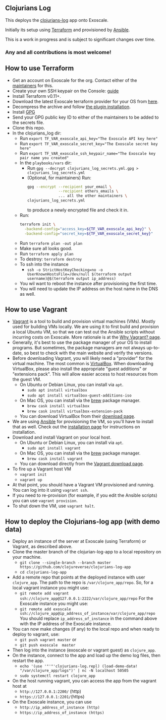 ## Clojurians Log

This deploys the [clojurians-log](https://github.com/clojureverse/clojurians-log-app) app onto Exoscale.

Initially its setup using [Terraform](https://www.terraform.io/) and provisioned by [Ansible](https://www.ansible.com/).

This is a work in progress and is subject to significant changes over time.

### Any and all contributions is most welcome!

## How to use Terraform

- Get an account on Exoscale for the org.
  Contact either of the [maintainers](https://github.com/clojureverse/nebula#maintainers)
  for this.
- Create your own SSH keypair on the Console: [guide](https://community.exoscale.com/documentation/compute/ssh-keypairs/)
- Install Terraform v0.11+.
- Download the latest Exoscale terraform provider for your OS from [here](https://github.com/exoscale/terraform-provider-exoscale/releases).
- Decompress the archive and follow [the plugin installation](https://www.terraform.io/docs/configuration/providers.html#third-party-plugins).
- Install [GPG](https://gnupg.org/download/)
- Send your GPG public key ID to either of the maintainers to be added to the secrets file.
- Clone this repo.
- In the clojurians_log dir:
  - Run `export TF_VAR_exoscale_api_key="The Exoscale API key here"`
  - Run `export TF_VAR_exoscale_secret_key="The Exoscale secret key here"`
  - Run `export TF_VAR_exoscale_ssh_keypair_name="The Exoscale key pair name you created"`
  - In the `playbooks/vars` dir:
    - Run `gpg --decrypt clojurians_log_secrets.yml.gpg > clojurians_log_secrets.yml`
    - (Optional, for maintainers) Run:
      ```bash
      gpg --encrypt --recipient your_email \
                    --recipient others_emails \
                    ... all the other maintainers \
      clojurians_log_secrets.yml
      ```
      to produce a newly encrypted file and check it in. 
  - Run:
    ```bash
    terraform init \
      -backend-config="access_key=${TF_VAR_exoscale_api_key}" \
      -backend-config="secret_key=${TF_VAR_exoscale_secret_key}"
    ```
  - Run `terraform plan -out plan`
  - Make sure all looks good.
  - Run `terraform apply plan`
  - To destroy: `terraform destroy`
  - To ssh into the instance
	- `ssh -o StrictHostKeyChecking=no -o UserKnownHostsFile=/dev/null $(terraform output username)@$(terraform output ip_address)`
  - You wil want to reboot the instance after provisioning the first time.
  - You will need to update the IP address on the host name in the DNS as well.

## How to use Vagrant

- [Vagrant](https://www.vagrantup.com/) is a tool to build and provision virtual machines
  (VMs). Mostly used for building VMs locally. We are using it to first
  build and provision a local Ubuntu VM, so that we can test out the
  Ansible scripts without incurring costs on Exoscale. More rationale
  is at the [Why Vagrant? page](https://www.vagrantup.com/intro/index.html).
- Generally, it's best to use the package manager of your OS to install programs.
  But sometimes, the package managers are not always up-to-date,
  so best to check with the main website and verify the versions.
- Before downloading Vagrant, you will likely need a "provider" for
  the virtual machine. The most common is [VirtualBox](https://www.virtualbox.org/).
  When downloading VirtualBox, please also install the appropriate "guest additions" or "extensions pack".
  This will allow easier access to host resources from the guest VM.
  - On Ubuntu or Debian Linux, you can install via `apt`.
	- `sudo apt install virtualbox`
	- `sudo apt install virtualbox-guest-additions-iso`
  - On Mac OS, you can install via the [brew](https://brew.sh/) package manager.
    - `brew cask install virtualbox`
	- `brew cask install virtualbox-extension-pack`
  - You can download VirtualBox from their [download page](https://www.virtualbox.org/wiki/Downloads).
- We are using [Ansible](https://www.ansible.com/) for provisioning the VM,
  so you'll have to install that as well. Check out the
  [installation page](https://docs.ansible.com/ansible/latest/installation_guide/intro_installation.html)
  for instructions on installation.
- Download and install Vagrant on your local host.
  - On Ubuntu or Debian Linux, you can install via `apt`.
	- `sudo apt install vagrant`
  - On Mac OS, you can install via the [brew](https://brew.sh/) package manager.
    - `brew cask install vagrant`
  - You can download directly from the [Vagrant download page](https://www.vagrantup.com/downloads.html).
- To fire up a Vagrant host VM
  - `vagrant init`
  - `vagrant up`
- At that point, you should have a Vagrant VM provisioned and running.
  You can log into it using `vagrant ssh`.
- If you need to re-provision (for example, if you edit the Ansible scripts)
  you can use `vagrant provision`.
- To shut down the VM, use `vagrant halt`. 

## How to deploy the Clojurians-log app (with demo data)

- Deploy an instance of the server at Exoscale (using Terraform) or Vagrant, as described above.
- Clone the master branch of the clojurian-log-app to a local repository on your machine.
  - `git clone --single-branch --branch master https://github.com/clojureverse/clojurians-log-app`
  - `cd clojurians-log-app`
- Add a remote repo that points at the deployed instance with user `clojure_app`.
  The path to the repo is `/var/clojure_app/repo`.
  So, for a local vagrant instance you might use:
  - `git remote add vagrant ssh://clojure_app@127.0.0.1:2222/var/clojure_app/repo`
  For the Exoscale instance you might use:
  - `git remote add exoscale ssh://clojure_app@ip_address_of_instance/var/clojure_app/repo`
  You should replace `ip_address_of_instance` in the command above with the IP address of the Exoscale instance.
- You can now make changes (if any) to the local repo and when ready to deploy to vagrant, use:
  - `git push vagrant master`
  or
  - `git push exoscale  master`
- Then log into the instance (exoscale or vagrant guest)  as `clojure_app`.
- On the instance, connect to the app and load up the demo log files, then restart the app.
  - `echo '(use '"'"'clojurians-log.repl) (load-demo-data! "/var/clojure_app/logs")' | nc -N localhost 50505`
  - `sudo systemctl restart clojure_app`
- On the host running vagrant, you can access the app from the vagrant host at
  - `http://127.0.0.1:2200/` (http)
  - `https://127.0.0.1:2201/`(https)
- On the Exoscale instance, you can use
  - `http://ip_address_of_instance (http)`
  - `https://ip_address_of_instance (https)`
